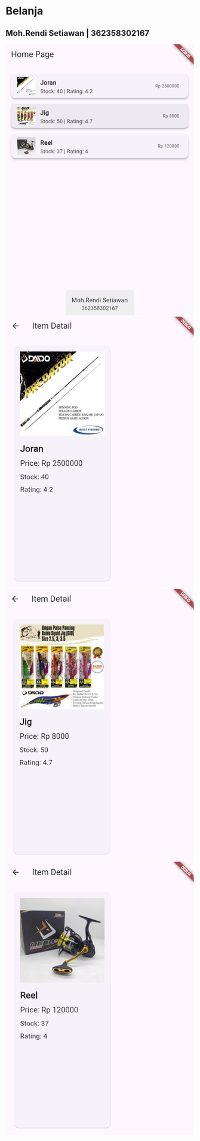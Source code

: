 # Belanja

## Moh.Rendi Setiawan | 362358302167

![Screenshot flutter_navigasi](image/01.png)
![Screenshot flutter_navigasi](image/02.png)
![Screenshot flutter_navigasi](image/03.png)
![Screenshot flutter_navigasi](image/04.png)
